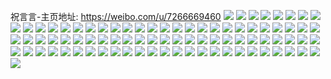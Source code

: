 祝言言-主页地址: https://weibo.com/u/7266669460 
![](https://wx4.sinaimg.cn/mw2000/007VMcG8gy1h989ft8f2lj30u0140n7e.jpg) 
![](https://wx4.sinaimg.cn/mw2000/007VMcG8gy1h989fwydpsj31400u0k2b.jpg) 
![](https://wx4.sinaimg.cn/mw2000/007VMcG8gy1gxk44f48o5j335s35sb2b.jpg) 
![](https://wx4.sinaimg.cn/mw2000/007VMcG8gy1gxk4531zp2j335s35shdw.jpg) 
![](https://wx4.sinaimg.cn/mw2000/007VMcG8gy1gxk44jnca2j30sg0sg465.jpg) 
![](https://wx4.sinaimg.cn/mw2000/007VMcG8gy1gxk44ged02j30se0sednh.jpg) 
![](https://wx4.sinaimg.cn/mw2000/007VMcG8gy1gxk44hbkt1j30na0nan33.jpg) 
![](https://wx4.sinaimg.cn/mw2000/007VMcG8gy1gxk44imel6j30sg0sgqb4.jpg) 
![](https://wx4.sinaimg.cn/mw2000/007VMcG8gy1gxbbuk7xvsj30sg0w0dn1.jpg) 
![](https://wx4.sinaimg.cn/mw2000/007VMcG8gy1gxbbul0868j30sg0w0wjk.jpg) 
![](https://wx4.sinaimg.cn/mw2000/007VMcG8gy1gxbbukmk47j30sg0w0n4i.jpg) 
![](https://wx4.sinaimg.cn/mw2000/007VMcG8gy1gxbbuj4njyj30sg0w0nhr.jpg) 
![](https://wx4.sinaimg.cn/mw2000/007VMcG8gy1gxbbufotwzj30sg0w0tgw.jpg) 
![](https://wx4.sinaimg.cn/mw2000/007VMcG8gy1gxbbujsnduj314m1i64ev.jpg) 
![](https://wx4.sinaimg.cn/mw2000/007VMcG8gy1gvzdjyw2y6j31o01o0e81.jpg) 
![](https://wx4.sinaimg.cn/mw2000/007VMcG8gy1gvzdk1meflj31o01o0hdt.jpg) 
![](https://wx4.sinaimg.cn/mw2000/007VMcG8gy1gvzdk4aq44j31o01o07wh.jpg) 
![](https://wx4.sinaimg.cn/mw2000/007VMcG8gy1gvzdk7nymzj31o01o0hdt.jpg) 
![](https://wx4.sinaimg.cn/mw2000/007VMcG8gy1gvrbkxqldjj61qz15ze4v02.jpg) 
![](https://wx4.sinaimg.cn/mw2000/007VMcG8gy1gvrbl5m2fij61s016o4oe02.jpg) 
![](https://wx4.sinaimg.cn/mw2000/007VMcG8gy1gvrblblmpdj61531itao702.jpg) 
![](https://wx4.sinaimg.cn/mw2000/007VMcG8gy1gvrblhys66j61441hhqp102.jpg) 
![](https://wx4.sinaimg.cn/mw2000/007VMcG8gy1gvrbljl5azj612e1nye4302.jpg) 
![](https://wx4.sinaimg.cn/mw2000/007VMcG8gy1gvrbllzl8bj616o1kwtqm02.jpg) 
![](https://wx4.sinaimg.cn/mw2000/007VMcG8gy1gvrblscwf2j615p1qj4nv02.jpg) 
![](https://wx4.sinaimg.cn/mw2000/007VMcG8gy1gvrblwm3dmj60zn1klnct02.jpg) 
![](https://wx4.sinaimg.cn/mw2000/007VMcG8gy1gvrbm0j6mtj613n1gvk6z02.jpg) 
![](https://wx4.sinaimg.cn/mw2000/007VMcG8gy1gvrbm3ku2oj61kw16ox1o02.jpg) 
![](https://wx4.sinaimg.cn/mw2000/007VMcG8gy1gvrbm53koqj613a1mywwn02.jpg) 
![](https://wx4.sinaimg.cn/mw2000/007VMcG8gy1gvrbm6ybggj61s016o4l902.jpg) 
![](https://wx4.sinaimg.cn/mw2000/007VMcG8gy1gvrbm8or2oj614e1hvwx102.jpg) 
![](https://wx4.sinaimg.cn/mw2000/007VMcG8gy1gvrbmeolvhj61571iytql02.jpg) 
![](https://wx4.sinaimg.cn/mw2000/007VMcG8gy1gvrbml1pebj60ue14idqx02.jpg) 
![](https://wx4.sinaimg.cn/mw2000/007VMcG8gy1gvrbmtbe05j61601r14nd02.jpg) 
![](https://wx4.sinaimg.cn/mw2000/007VMcG8gy1gvrbmu434yj61kz11zn8202.jpg) 
![](https://wx4.sinaimg.cn/mw2000/007VMcG8gy1gvrbn044dzj616o1s01kx02.jpg) 
![](https://wx4.sinaimg.cn/mw2000/007VMcG8gy1gvqac6dctpj61qe15lhdn02.jpg) 
![](https://wx4.sinaimg.cn/mw2000/007VMcG8gy1gvqac5hozhj61ql15qqqt02.jpg) 
![](https://wx4.sinaimg.cn/mw2000/007VMcG8gy1gvqac74yjaj61p614sh9c02.jpg) 
![](https://wx4.sinaimg.cn/mw2000/007VMcG8gy1gvqac85a28j60u013ygwk02.jpg) 
![](https://wx4.sinaimg.cn/mw2000/007VMcG8gy1gvqac7qtiej60u013ywsk02.jpg) 
![](https://wx4.sinaimg.cn/mw2000/007VMcG8gy1gvqac9y1x3j62a135su0x02.jpg) 
![](https://wx4.sinaimg.cn/mw2000/007VMcG8gy1gvq9jhwvnjj61we2j6nfp02.jpg) 
![](https://wx4.sinaimg.cn/mw2000/007VMcG8gy1gvq9jinq3hj60oa0wcjup02.jpg) 
![](https://wx4.sinaimg.cn/mw2000/007VMcG8gy1gvq9jj0nyhj60nk0vgadu02.jpg) 
![](https://wx4.sinaimg.cn/mw2000/007VMcG8gy1gvq9jibuy2j60nc0v278k02.jpg) 
![](https://wx4.sinaimg.cn/mw2000/007VMcG8ly1gvcz3jscxij31s016o1kx.jpg) 
![](https://wx4.sinaimg.cn/mw2000/007VMcG8ly1gvcz3kk0fmj61s016oe8102.jpg) 
![](https://wx4.sinaimg.cn/mw2000/007VMcG8ly1gvcz3l3523j61ay0z7h2d02.jpg) 
![](https://wx4.sinaimg.cn/mw2000/007VMcG8ly1gvcz3m069zj61s016ob2902.jpg) 
![](https://wx4.sinaimg.cn/mw2000/007VMcG8ly1gvcz3myba7j61s016o4qp02.jpg) 
![](https://wx4.sinaimg.cn/mw2000/007VMcG8ly1gvcz3nkomzj61421n1nks02.jpg) 
![](https://wx4.sinaimg.cn/mw2000/007VMcG8ly1gvcz3oh7g5j31qz15z1kx.jpg) 
![](https://wx4.sinaimg.cn/mw2000/007VMcG8ly1gvcz3ourv2j612r0t27f402.jpg) 
![](https://wx4.sinaimg.cn/mw2000/007VMcG8ly1gvcz3pbwonj616o1s0h4r02.jpg) 
![](https://wx4.sinaimg.cn/mw2000/007VMcG8ly1gvcyznyoxmj61n813j4l002.jpg) 
![](https://wx4.sinaimg.cn/mw2000/007VMcG8ly1gvcyzoys0qj61l2122h3202.jpg) 
![](https://wx4.sinaimg.cn/mw2000/007VMcG8ly1gvcyzq3emzj313o1njkd1.jpg) 
![](https://wx4.sinaimg.cn/mw2000/007VMcG8ly1gvcyzrjkmzj61s016o1j902.jpg) 
![](https://wx4.sinaimg.cn/mw2000/007VMcG8ly1gvcyzseb0qj61s016ok7x02.jpg) 
![](https://wx4.sinaimg.cn/mw2000/007VMcG8ly1gvcyzutptej61n513eqnx02.jpg) 
![](https://wx4.sinaimg.cn/mw2000/007VMcG8ly1gvcyzwv7jaj316o1s0x18.jpg) 
![](https://wx4.sinaimg.cn/mw2000/007VMcG8ly1gvcyzxftqxj61kw16ods702.jpg) 
![](https://wx4.sinaimg.cn/mw2000/007VMcG8ly1gvcyzyg6lcj616o1s04qp02.jpg) 
![](https://wx4.sinaimg.cn/mw2000/007VMcG8ly1gvcyzzrwutj61s016ob2902.jpg) 
![](https://wx4.sinaimg.cn/mw2000/007VMcG8ly1gvcz01ctq6j61s016onpd02.jpg) 
![](https://wx4.sinaimg.cn/mw2000/007VMcG8ly1gvcz02nrbbj61ok14etoe02.jpg) 
![](https://wx4.sinaimg.cn/mw2000/007VMcG8ly1gvcz056by0j61s016okgu02.jpg) 
![](https://wx4.sinaimg.cn/mw2000/007VMcG8ly1gvcz05noxij31fe12j7oh.jpg) 
![](https://wx4.sinaimg.cn/mw2000/007VMcG8ly1gvcz068gr8j316r0sitg6.jpg) 
![](https://wx4.sinaimg.cn/mw2000/007VMcG8gy1gv73zhbyxnj63342bcqv802.jpg) 
![](https://wx4.sinaimg.cn/mw2000/007VMcG8gy1gv73ziatmmj60u00u00w902.jpg) 
![](https://wx4.sinaimg.cn/mw2000/007VMcG8gy1gv73ziw6krj60u00u0jue02.jpg) 
![](https://wx4.sinaimg.cn/mw2000/007VMcG8gy1gv73zjnhdgj60u00u0jux02.jpg) 
![](https://wx4.sinaimg.cn/mw2000/007VMcG8gy1gv73zk82e1j60u00u0dke02.jpg) 
![](https://wx4.sinaimg.cn/mw2000/007VMcG8gy1gv73zkp6shj60u00u0q6f02.jpg) 
![](https://wx4.sinaimg.cn/mw2000/007VMcG8gy1gv73zl9v81j60u00u0dil02.jpg) 
![](https://wx4.sinaimg.cn/mw2000/007VMcG8gy1gv73zmb2bej60u00u077c02.jpg) 
![](https://wx4.sinaimg.cn/mw2000/007VMcG8gy1gv73zn5sf6j60u00u0goj02.jpg) 
![](https://wx4.sinaimg.cn/mw2000/007VMcG8gy1gv73znntsvj60u00u1djm02.jpg) 
![](https://wx4.sinaimg.cn/mw2000/007VMcG8gy1gv4dvmaffgj61400u0jyy02.jpg) 
![](https://wx4.sinaimg.cn/mw2000/007VMcG8gy1gv4dvn26fqj61400u0jwy02.jpg) 
![](https://wx4.sinaimg.cn/mw2000/007VMcG8gy1gv4dvnqz6ij61400u0gqt02.jpg) 
![](https://wx4.sinaimg.cn/mw2000/007VMcG8gy1gv4dvor1i0j61400u07ei02.jpg) 
